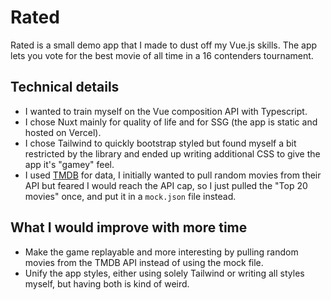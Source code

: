 # Rated

Rated is a small demo app that I made to dust off my Vue.js skills.
The app lets you vote for the best movie of all time in a 16 contenders tournament.

## Technical details

- I wanted to train myself on the Vue composition API with Typescript.
- I chose Nuxt mainly for quality of life and for SSG (the app is static and hosted on Vercel).
- I chose Tailwind to quickly bootstrap styled but found myself a bit restricted by the library and ended up writing additional CSS to give the app it's "gamey" feel.
- I used [TMDB](https://www.themoviedb.org/) for data, I initially wanted to pull random movies from their API but feared I would reach the API cap, so I just pulled the "Top 20 movies" once, and put it in a `mock.json` file instead.

## What I would improve with more time

- Make the game replayable and more interesting by pulling random movies from the TMDB API instead of using the mock file.
- Unify the app styles, either using solely Tailwind or writing all styles myself, but having both is kind of weird.
